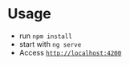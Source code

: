 # Usage

- run `npm install`
- start with `ng serve`
- Access [`http://localhost:4200`](http://localhost:4200)